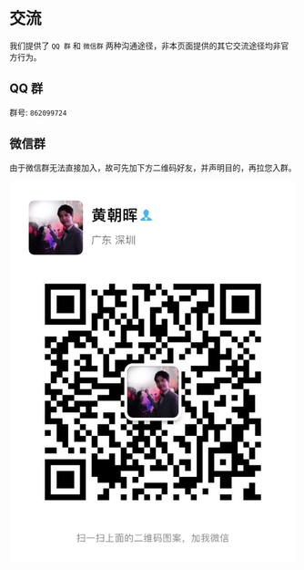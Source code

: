 # 交流

我们提供了 `QQ 群` 和 `微信群` 两种沟通途径，非本页面提供的其它交流途径均非官方行为。

## QQ 群

群号: `862099724`

## 微信群

由于微信群无法直接加入，故可先加下方二维码好友，并声明目的，再拉您入群。

![wechat](./imgs/wechat.jpg)